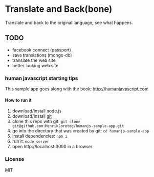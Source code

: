 # Translate and Back(bone)

Translate and back to the original language, see what happens.

## TODO

  - facebook connect (passport)
  - save translations (mongo-db)
  - translate the web site
  - better looking web site


### human javascript starting tips

This sample app goes along with the book: http://humanjavascript.com

#### How to run it

1. download/install [node.js](http://nodejs.org/)
1. download/install [git](http://git-scm.com/)
1. clone this repo with git: `git clone git@github.com:HenrikJoreteg/humanjs-sample-app.git`
1. go into the directory that was created by git: `cd humanjs-sample-app`
1. install dependencies: `npm i`
1. run it: `node server`
1. open http://localhost:3000 in a browser

### License

MIT
